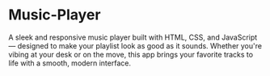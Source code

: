 # Music-Player
A sleek and responsive music player built with HTML, CSS, and JavaScript — designed to make your playlist look as good as it sounds. Whether you're vibing at your desk or on the move, this app brings your favorite tracks to life with a smooth, modern interface.
